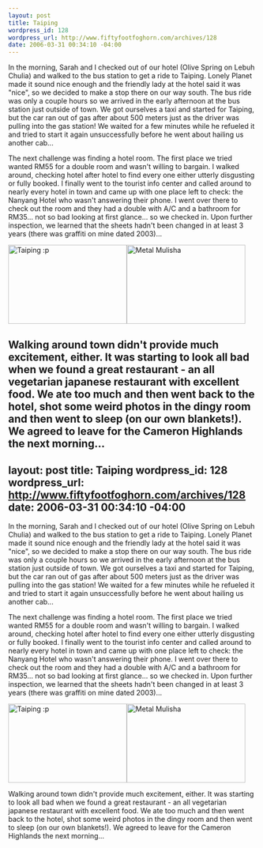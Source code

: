```yaml
--- 
layout: post
title: Taiping
wordpress_id: 128
wordpress_url: http://www.fiftyfootfoghorn.com/archives/128
date: 2006-03-31 00:34:10 -04:00
---
```

In the morning, Sarah and I checked out of our hotel (Olive Spring on Lebuh Chulia) and walked to the bus station to get a ride to Taiping. Lonely Planet made it sound nice enough and the friendly lady at the hotel said it was "nice", so we decided to make a stop there on our way south. The bus ride was only a couple hours so we arrived in the early afternoon at the bus station just outside of town. We got ourselves a taxi and started for Taiping, but the car ran out of gas after about 500 meters just as the driver was pulling into the gas station! We waited for a few minutes while he refueled it and tried to start it again unsuccessfully before he went about hailing us another cab...

The next challenge was finding a hotel room. The first place we tried wanted RM55 for a double room and wasn't willing to bargain. I walked around, checking hotel after hotel to find every one either utterly disgusting or fully booked. I finally went to the tourist info center and called around to nearly every hotel in town and came up with one place left to check: the Nanyang Hotel who wasn't answering their phone. I went over there to check out the room and they had a double with A/C and a bathroom for RM35... not so bad looking at first glance... so we checked in. Upon further inspection, we learned that the sheets hadn't been changed in at least 3 years (there was graffiti on mine dated 2003)...

<a href="http://flickr.com/photos/fiftyfeet/121873733"><img src="http://static.flickr.com/42/121873733_8536e0acd2_m.jpg" width="240" height="160" alt="Taiping :p" border="0" /></a><a href="http://flickr.com/photos/fiftyfeet/121874097"><img src="http://static.flickr.com/43/121874097_9d37669dfd_m.jpg" width="240" height="160" alt="Metal Mulisha" border="0" /></a>

Walking around town didn't provide much excitement, either. It was starting to look all bad when we found a great restaurant - an all vegetarian japanese restaurant with excellent food. We ate too much and then went back to the hotel, shot some weird photos in the dingy room and then went to sleep (on our own blankets!). We agreed to leave for the Cameron Highlands the next morning...
--- 
layout: post
title: Taiping
wordpress_id: 128
wordpress_url: http://www.fiftyfootfoghorn.com/archives/128
date: 2006-03-31 00:34:10 -04:00
---
In the morning, Sarah and I checked out of our hotel (Olive Spring on Lebuh Chulia) and walked to the bus station to get a ride to Taiping. Lonely Planet made it sound nice enough and the friendly lady at the hotel said it was "nice", so we decided to make a stop there on our way south. The bus ride was only a couple hours so we arrived in the early afternoon at the bus station just outside of town. We got ourselves a taxi and started for Taiping, but the car ran out of gas after about 500 meters just as the driver was pulling into the gas station! We waited for a few minutes while he refueled it and tried to start it again unsuccessfully before he went about hailing us another cab...

The next challenge was finding a hotel room. The first place we tried wanted RM55 for a double room and wasn't willing to bargain. I walked around, checking hotel after hotel to find every one either utterly disgusting or fully booked. I finally went to the tourist info center and called around to nearly every hotel in town and came up with one place left to check: the Nanyang Hotel who wasn't answering their phone. I went over there to check out the room and they had a double with A/C and a bathroom for RM35... not so bad looking at first glance... so we checked in. Upon further inspection, we learned that the sheets hadn't been changed in at least 3 years (there was graffiti on mine dated 2003)...

<a href="http://flickr.com/photos/fiftyfeet/121873733"><img src="http://static.flickr.com/42/121873733_8536e0acd2_m.jpg" width="240" height="160" alt="Taiping :p" border="0" /></a><a href="http://flickr.com/photos/fiftyfeet/121874097"><img src="http://static.flickr.com/43/121874097_9d37669dfd_m.jpg" width="240" height="160" alt="Metal Mulisha" border="0" /></a>

Walking around town didn't provide much excitement, either. It was starting to look all bad when we found a great restaurant - an all vegetarian japanese restaurant with excellent food. We ate too much and then went back to the hotel, shot some weird photos in the dingy room and then went to sleep (on our own blankets!). We agreed to leave for the Cameron Highlands the next morning...
